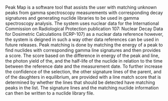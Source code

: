 Peak Map is a software tool that assists the user with matching unknown peaks from gamma
spectroscopy measurements with corresponding decay signatures and generating nuclide libraries
to be used in gamma spectroscopy analysis. The system uses nuclear data for the International
Commission on Radiological Protection publication 107: Nuclear Decay Data for Dosimetric
Calculations (ICRP-107) as a nuclear data reference however, the system is deigned in such a way
other data references can be used in future releases. Peak matching is done by matching the energy
of a peak to find nuclides with corresponding gamma line signatures and then provides a score.
The score based on the difference in energy of the peak and line, the photon yield of the, and the
half-life of the nuclide in relation to the time between the reference date and the measurement date.
To further increase the confidence of the selection, the other signature lines of the parent, and of the
daughters in equilibrium, are provided with a line match score that is determined by whether the
lines that should be detected have matching peaks in the list. The signature lines and the matching
nuclide information can then be written to a nuclide library file.
